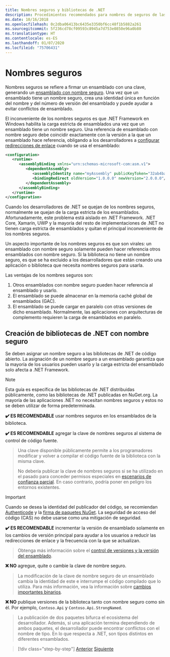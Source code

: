 ```yaml
---
title: Nombres seguros y bibliotecas de .NET
description: Procedimientos recomendados para nombres de seguros de las bibliotecas de .NET.
ms.date: 10/16/2018
ms.openlocfilehash: 0c2dba06413bc6435e3350bf6cc48f1b5882a261
ms.sourcegitcommit: 5f236cd78cf09593c8945a7d753e0850e96a0b80
ms.translationtype: HT
ms.contentlocale: es-ES
ms.lasthandoff: 01/07/2020
ms.locfileid: "75706431"
---
```

# <a name="strong-naming"></a>Nombres seguros

Nombres seguros se refiere a firmar un ensamblado con una clave, generando un [ensamblado con nombre seguro](../assembly/strong-named.md). Una vez que un ensamblado tiene un nombre seguro, crea una identidad única en función del nombre y del número de versión del ensamblado y puede ayudar a evitar conflictos de ensamblado.

El inconveniente de los nombres seguros es que .NET Framework en Windows habilita la carga estricta de ensamblados una vez que un ensamblado tiene un nombre seguro. Una referencia de ensamblado con nombre seguro debe coincidir exactamente con la versión a la que un ensamblado hace referencia, obligando a los desarrolladores a [configurar redirecciones de enlace](../../framework/configure-apps/redirect-assembly-versions.md) cuando se usa el ensamblado:

```xml
<configuration>
   <runtime>
      <assemblyBinding xmlns="urn:schemas-microsoft-com:asm.v1">
         <dependentAssembly>
            <assemblyIdentity name="myAssembly" publicKeyToken="32ab4ba45e0a69a1" culture="neutral" />
            <bindingRedirect oldVersion="1.0.0.0" newVersion="2.0.0.0"/>
         </dependentAssembly>
      </assemblyBinding>
   </runtime>
</configuration>
```

Cuando los desarrolladores de .NET se quejan de los nombres seguros, normalmente se quejan de la carga estricta de los ensamblados. Afortunadamente, este problema está aislado en .NET Framework. .NET Core, Xamarin, UWP y la mayoría del resto de implementaciones de .NET no tienen carga estricta de ensamblados y quitan el principal inconveniente de los nombres seguros.

Un aspecto importante de los nombres seguros es que son virales: un ensamblado con nombre seguro solamente pueden hacer referencia otros ensamblados con nombre seguro. Si la biblioteca no tiene un nombre seguro, es que se ha excluido a los desarrolladores que están creando una aplicación o biblioteca que necesita nombres seguros para usarla.

Las ventajas de los nombres seguros son:

1. Otros ensamblados con nombre seguro pueden hacer referencia al ensamblado y usarlo.
2. El ensamblado se puede almacenar en la memoria caché global de ensamblados (GAC).
3. El ensamblado se puede cargar en paralelo con otras versiones de dicho ensamblado. Normalmente, las aplicaciones con arquitecturas de complemento requieren la carga de ensamblados en paralelo.

## <a name="create-strong-named-net-libraries"></a>Creación de bibliotecas de .NET con nombre seguro

Se deben asignar un nombre seguro a las bibliotecas de .NET de código abierto. La asignación de un nombre seguro a un ensamblado garantiza que la mayoría de los usuarios pueden usarlo y la carga estricta del ensamblado solo afecta a .NET Framework.

> [!NOTE]
> Esta guía es específica de las bibliotecas de .NET distribuidas públicamente, como las bibliotecas de .NET publicadas en NuGet.org. La mayoría de las aplicaciones .NET no necesitan nombres seguros y estos no se deben utilizar de forma predeterminada.

**✔️ ES RECOMENDABLE** usar nombres seguros en los ensamblados de la biblioteca.

**✔️ ES RECOMENDABLE** agregar la clave de nombres seguros al sistema de control de código fuente.

> Una clave disponible públicamente permite a los programadores modificar y volver a compilar el código fuente de la biblioteca con la misma clave.
> 
> No debería publicar la clave de nombres seguros si se ha utilizado en el pasado para conceder permisos especiales en [escenarios de confianza parcial](../../framework/misc/using-libraries-from-partially-trusted-code.md). En caso contrario, podría poner en peligro los entornos existentes.

> [!IMPORTANT]
> Cuando se desea la identidad del publicador del código, se recomiendan [Authenticode](/windows-hardware/drivers/install/authenticode) y la [firma de paquetes NuGet](/nuget/create-packages/sign-a-package). La seguridad de acceso del código (CAS) no debe usarse como una mitigación de seguridad.

**✔️ ES RECOMENDABLE** incrementar la versión de ensamblado solamente en los cambios de versión principal para ayudar a los usuarios a reducir las redirecciones de enlace y la frecuencia con la que se actualizan.

> Obtenga más información sobre el [control de versiones y la versión del ensamblado](./versioning.md#assembly-version).

**❌ NO** agregue, quite o cambie la clave de nombre seguro.

> La modificación de la clave de nombre seguro de un ensamblado cambia la identidad de este e interrumpe el código compilado que lo utiliza. Para más información, vea la información sobre [cambios importantes binarios](./breaking-changes.md#binary-breaking-change).

**❌ NO** publique versiones de la biblioteca tanto con nombre seguro como sin él. Por ejemplo, `Contoso.Api` y `Contoso.Api.StrongNamed`.

> La publicación de dos paquetes bifurca el ecosistema del desarrollador. Además, si una aplicación termina dependiendo de ambos paquetes, el desarrollador puede encontrar conflictos con el nombre de tipo. En lo que respecta a .NET, son tipos distintos en diferentes ensamblados.

>[!div class="step-by-step"]
>[Anterior](cross-platform-targeting.md)
>[Siguiente](nuget.md)
